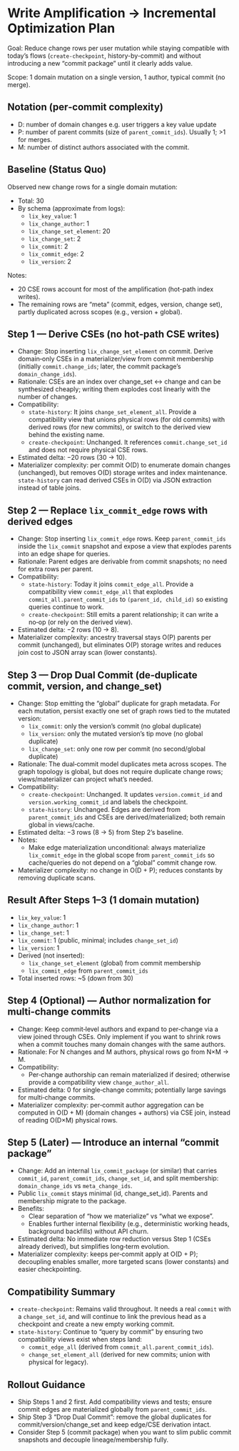 # Write Amplification → Incremental Optimization Plan

Goal: Reduce change rows per user mutation while staying compatible with today’s flows (`create-checkpoint`, history-by-commit) and without introducing a new “commit package” until it clearly adds value.

Scope: 1 domain mutation on a single version, 1 author, typical commit (no merge).

## Notation (per‑commit complexity)

- D: number of domain changes e.g. user triggers a key value update
- P: number of parent commits (size of `parent_commit_ids`). Usually 1; >1 for merges.
- M: number of distinct authors associated with the commit.

## Baseline (Status Quo)

Observed new change rows for a single domain mutation:

- Total: 30
- By schema (approximate from logs):
  - `lix_key_value`: 1
  - `lix_change_author`: 1
  - `lix_change_set_element`: 20
  - `lix_change_set`: 2
  - `lix_commit`: 2
  - `lix_commit_edge`: 2
  - `lix_version`: 2

Notes:

- 20 CSE rows account for most of the amplification (hot-path index writes).
- The remaining rows are “meta” (commit, edges, version, change set), partly duplicated across scopes (e.g., version + global).

## Step 1 — Derive CSEs (no hot‑path CSE writes)

- Change: Stop inserting `lix_change_set_element` on commit. Derive domain‑only CSEs in a materializer/view from commit membership (initially `commit.change_ids`; later, the commit package’s `domain_change_ids`).
- Rationale: CSEs are an index over change_set ↔ change and can be synthesized cheaply; writing them explodes cost linearly with the number of changes.
- Compatibility:
  - `state-history`: It joins `change_set_element_all`. Provide a compatibility view that unions physical rows (for old commits) with derived rows (for new commits), or switch to the derived view behind the existing name.
  - `create-checkpoint`: Unchanged. It references `commit.change_set_id` and does not require physical CSE rows.
- Estimated delta: −20 rows (30 → 10).
- Materializer complexity: per commit O(D) to enumerate domain changes (unchanged), but removes O(D) storage writes and index maintenance. `state-history` can read derived CSEs in O(D) via JSON extraction instead of table joins.

## Step 2 — Replace `lix_commit_edge` rows with derived edges

- Change: Stop inserting `lix_commit_edge` rows. Keep `parent_commit_ids` inside the `lix_commit` snapshot and expose a view that explodes parents into an edge shape for queries.
- Rationale: Parent edges are derivable from commit snapshots; no need for extra rows per parent.
- Compatibility:
  - `state-history`: Today it joins `commit_edge_all`. Provide a compatibility view `commit_edge_all` that explodes `commit_all.parent_commit_ids` to `(parent_id, child_id)` so existing queries continue to work.
  - `create-checkpoint`: Still emits a parent relationship; it can write a no‑op (or rely on the derived view).
- Estimated delta: −2 rows (10 → 8).
- Materializer complexity: ancestry traversal stays O(P) parents per commit (unchanged), but eliminates O(P) storage writes and reduces join cost to JSON array scan (lower constants).

## Step 3 — Drop Dual Commit (de‑duplicate commit, version, and change_set)

- Change: Stop emitting the “global” duplicate for graph metadata. For each mutation, persist exactly one set of graph rows tied to the mutated version:
  - `lix_commit`: only the version’s commit (no global duplicate)
  - `lix_version`: only the mutated version’s tip move (no global duplicate)
  - `lix_change_set`: only one row per commit (no second/global duplicate)
- Rationale: The dual‑commit model duplicates meta across scopes. The graph topology is global, but does not require duplicate change rows; views/materializer can project what’s needed.
- Compatibility:
  - `create-checkpoint`: Unchanged. It updates `version.commit_id` and `version.working_commit_id` and labels the checkpoint.
  - `state-history`: Unchanged. Edges are derived from `parent_commit_ids` and CSEs are derived/materialized; both remain global in views/cache.
- Estimated delta: −3 rows (8 → 5) from Step 2’s baseline.
- Notes:
  - Make edge materialization unconditional: always materialize `lix_commit_edge` in the global scope from `parent_commit_ids` so cache/queries do not depend on a “global” commit change row.
- Materializer complexity: no change in O(D + P); reduces constants by removing duplicate scans.

## Result After Steps 1–3 (1 domain mutation)

- `lix_key_value`: 1
- `lix_change_author`: 1
- `lix_change_set`: 1
- `lix_commit`: 1 (public, minimal; includes `change_set_id`)
- `lix_version`: 1
- Derived (not inserted):
  - `lix_change_set_element` (global) from commit membership
  - `lix_commit_edge` from `parent_commit_ids`
- Total inserted rows: ~5 (down from 30)

## Step 4 (Optional) — Author normalization for multi‑change commits

- Change: Keep commit‑level authors and expand to per‑change via a view joined through CSEs. Only implement if you want to shrink rows when a commit touches many domain changes with the same authors.
- Rationale: For N changes and M authors, physical rows go from N×M → M.
- Compatibility:
  - Per‑change authorship can remain materialized if desired; otherwise provide a compatibility view `change_author_all`.
- Estimated delta: 0 for single‑change commits; potentially large savings for multi‑change commits.
- Materializer complexity: per‑commit author aggregation can be computed in O(D + M) (domain changes + authors) via CSE join, instead of reading O(D×M) physical rows.

## Step 5 (Later) — Introduce an internal “commit package”

- Change: Add an internal `lix_commit_package` (or similar) that carries `commit_id`, `parent_commit_ids`, `change_set_id`, and split membership: `domain_change_ids` vs `meta_change_ids`.
- Public `lix_commit` stays minimal (id, change_set_id). Parents and membership migrate to the package.
- Benefits:
  - Clear separation of “how we materialize” vs “what we expose”.
  - Enables further internal flexibility (e.g., deterministic working heads, background backfills) without API churn.
- Estimated delta: No immediate row reduction versus Step 1 (CSEs already derived), but simplifies long‑term evolution.
- Materializer complexity: keeps per‑commit apply at O(D + P); decoupling enables smaller, more targeted scans (lower constants) and easier checkpointing.

## Compatibility Summary

- `create-checkpoint`: Remains valid throughout. It needs a real `commit` with a `change_set_id`, and will continue to link the previous head as a checkpoint and create a new empty working commit.
- `state-history`: Continue to “query by commit” by ensuring two compatibility views exist when steps land:
  - `commit_edge_all` (derived from `commit_all.parent_commit_ids`).
  - `change_set_element_all` (derived for new commits; union with physical for legacy).

## Rollout Guidance

- Ship Steps 1 and 2 first. Add compatibility views and tests; ensure commit edges are materialized globally from `parent_commit_ids`.
- Ship Step 3 “Drop Dual Commit”: remove the global duplicates for commit/version/change_set and keep edge/CSE derivation intact.
- Consider Step 5 (commit package) when you want to slim public commit snapshots and decouple lineage/membership fully.

